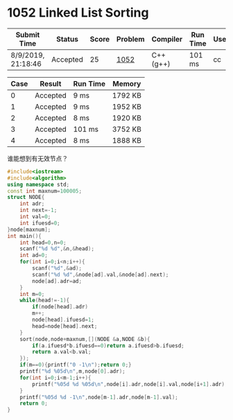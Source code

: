 # **1052** Linked List Sorting

| Submit Time        | Status   | Score | Problem                                                      | Compiler  | Run Time | User |
| ------------------ | -------- | ----- | ------------------------------------------------------------ | --------- | -------- | ---- |
| 8/9/2019, 21:18:46 | Accepted | 25    | [1052](https://pintia.cn/problem-sets/994805342720868352/problems/994805425780670464) | C++ (g++) | 101 ms   | cc   |

| Case | Result   | Run Time | Memory  |
| ---- | -------- | -------- | ------- |
| 0    | Accepted | 9 ms     | 1792 KB |
| 1    | Accepted | 9 ms     | 1952 KB |
| 2    | Accepted | 8 ms     | 1920 KB |
| 3    | Accepted | 101 ms   | 3752 KB |
| 4    | Accepted | 8 ms     | 1888 KB |

谁能想到有无效节点？

```c++
#include<iostream>
#include<algorithm>
using namespace std;
const int maxnum=100005;
struct NODE{
    int adr;
    int next=-1;
    int val=0;
    int ifuesd=0;
}node[maxnum];
int main(){
    int head=0,n=0;
    scanf("%d %d",&n,&head);
    int ad=0;
    for(int i=0;i<n;i++){
        scanf("%d",&ad);
        scanf("%d %d",&node[ad].val,&node[ad].next);
        node[ad].adr=ad;
    }
    int m=0;
    while(head!=-1){
        if(node[head].adr)
        m++;
        node[head].ifuesd=1;
        head=node[head].next;
    }
    sort(node,node+maxnum,[](NODE &a,NODE &b){
        if(a.ifuesd*b.ifuesd==0)return a.ifuesd>b.ifuesd;
        return a.val<b.val;
    });
    if(m==0){printf("0 -1\n");return 0;}
    printf("%d %05d\n",m,node[0].adr);
    for(int i=0;i<m-1;i++){
        printf("%05d %d %05d\n",node[i].adr,node[i].val,node[i+1].adr);
    }
    printf("%05d %d -1\n",node[m-1].adr,node[m-1].val);
    return 0;
}

```

